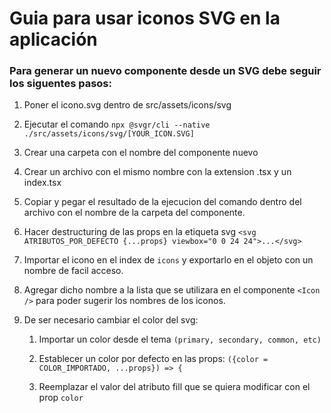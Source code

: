 # Guia para usar iconos SVG en la aplicación

### Para generar un nuevo componente desde un SVG debe seguir los siguentes pasos:

1. Poner el icono.svg dentro de src/assets/icons/svg

1. Ejecutar el comando `npx @svgr/cli --native ./src/assets/icons/svg/[YOUR_ICON.SVG]`

1. Crear una carpeta con el nombre del componente nuevo

1. Crear un archivo con el mismo nombre con la extension .tsx y un index.tsx

1. Copiar y pegar el resultado de la ejecucion del comando dentro del archivo con el nombre de la carpeta del componente.

1. Hacer destructuring de las props en la etiqueta svg `<svg ATRIBUTOS_POR_DEFECTO {...props} viewbox="0 0 24 24">...</svg>`

1. Importar el icono en el index de `icons` y exportarlo en el objeto con un nombre de facil acceso.

1. Agregar dicho nombre a la lista que se utilizara en el componente `<Icon />` para poder sugerir los nombres de los iconos.

1. De ser necesario cambiar el color del svg:

   1. Importar un color desde el tema `(primary, secondary, common, etc)`

   1. Establecer un color por defecto en las props: `({color = COLOR_IMPORTADO, ...props}) => {`

   1. Reemplazar el valor del atributo fill que se quiera modificar con el prop `color`
